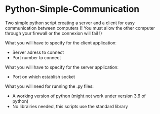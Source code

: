 # Python-Simple-Communication
Two simple python script creating a server and a client for easy communication between computers
(! You must allow the other computer through your firewall or the connexion will fail !)

What you will have to specify for the client application:
- Server adress to connect
- Port number to connect

What you will have to specify for the server application:
- Port on which establish socket

What you will need for running the .py files:
- A working version of python (might not work under version 3.6 of python)
- No librairies needed, this scripts use the standard library
